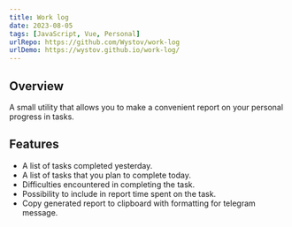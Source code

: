 ```yaml
---
title: Work log
date: 2023-08-05
tags: [JavaScript, Vue, Personal]
urlRepo: https://github.com/Wystov/work-log
urlDemo: https://wystov.github.io/work-log/
---
```


## Overview

A small utility that allows you to make a convenient report on your personal progress in tasks.

## Features

- A list of tasks completed yesterday.
- A list of tasks that you plan to complete today.
- Difficulties encountered in completing the task.
- Possibility to include in report time spent on the task.
- Copy generated report to clipboard with formatting for telegram message.
